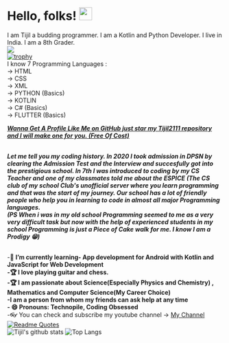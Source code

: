 # Hello, folks! <img src="https://raw.githubusercontent.com/MartinHeinz/MartinHeinz/master/wave.gif" width="30px">
I am Tijil a budding programmer. I am a Kotlin and Python Developer. I live in India. I am a 8th Grader. 
<br> ![](https://komarev.com/ghpvc/?username=Tijil2111&color=green)
<br> [![trophy](https://github-profile-trophy.vercel.app/?username=Tijil2111&theme=onedark)](https://github.com/ryo-ma/github-profile-trophy)
<br>I know 7 Programming Languages :
<br> -> HTML 
<br> -> CSS
<br> -> XML
<br> -> PYTHON (Basics)
<br> -> KOTLIN
<br> -> C# (Basics)
<br> -> FLUTTER (Basics)

<b><I><U>Wanna Get A Profile Like Me on GitHub just star my  Tijil2111 repository and I will make one for you. (Free Of Cost)</b></I></U>

<br> <b><I>Let me tell you my coding history. In 2020 I took admission in DPSN by clearing the Admission Test and the Interview and succesfully got into the prestigious school. 
In 7th I was introduced to coding by my CS Teacher and one of my classmates told me about the ESPICE (The CS club of my school Club's unofficial server where you learn programming and that was the start of my journey. Our school has a lot of friendly people who help you in learning to code in almost all major Programming languages. 
<br>(PS When i was in my old school Programming seemed to me as a very very difficult task but now with the help of experienced students in my school Programming is just a Piece of Cake walk for me.  I know I am a Prodigy 😁)</b></I>


<br> -🌱 <b>I’m currently learning- App development for Android with Kotlin and JavaScript for Web Development
<br> -🏆 I love playing guitar and chess. 
<br> -🏆 I am passionate about Science(Especially Physics and Chemistry) , Mathematics and Computer Science(My Career Choice)
<br> -I am a person  from whom my friends can ask help at any time 
<br> - 😄 Pronouns: Technopile, Coding Obsessed </b>
<br> -👓 You can check and subscribe my youtube channel -> <a href="https://www.youtube.com/channel/UC-BQdiPl1XQFxdzq63S4v6Q"> My Channel </a>
<br>  [![Readme Quotes](https://quotes-github-readme.vercel.app/api?type=horizontal)](https://github.com/piyushsuthar/github-readme-quotes)
<br> ![Tijil's github stats](https://github-readme-stats.vercel.app/api?username=Tijil2111&show_icons=true&theme=onedark) ![Top Langs](https://github-readme-stats.vercel.app/api/top-langs/?username=Tijil2111&layout=compact&theme=onedark)



<!--
**Tijil2111/Tijil2111** is a ✨ _special_ ✨ repository because its `README.md` (this file) appears on your GitHub profile.

Here are some ideas to get you started:

- 🔭 I’m currently working on ...
- 🌱 I’m currently learning ...
- 👯 I’m looking to collaborate on ...
- 🤔 I’m looking for help with ...
- 💬 Ask me about ...
- 📫 How to reach me: ...
- 😄 Pronouns: ...
- ⚡ Fun fact: ...
-->
